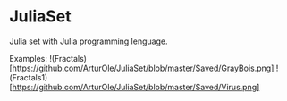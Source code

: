 # JuliaSet

Julia set with Julia programming lenguage.

Examples:
!(Fractals)[https://github.com/ArturOle/JuliaSet/blob/master/Saved/GrayBois.png]
!(Fractals1)[https://github.com/ArturOle/JuliaSet/blob/master/Saved/Virus.png]
